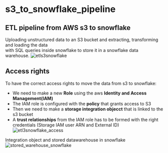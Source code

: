 # s3_to_snowflake_pipeline
## ETL pipeline from AWS s3 to snowflake

Uploading unstructured data to an S3 bucket and extracting, transforming and loading the data <br> with SQL queries inside snowflake to store it in a snowflake data warehouse. 
![etls3snowflake](https://github.com/dominicho97/s3_to_snowflake_pipeline/assets/43000003/23076ce4-b3da-43e3-a80f-e61f14d4b387)

## Access rights
To have the correct access rights to move the data from s3 to snowflake:<br>
- We need to make a new **Role** using the aws **Identity and Access Management(IAM)**
- The IAM role is configured with the **policy** that grants access to S3
- Then we need to make a **storage integration objecct** that is linked to the s3 bucket
- A **trust relationships** from the IAM role has to be formed with the right credentials (Storage IAM user ARN and External ID)
![etl3snowflake_access](https://github.com/dominicho97/s3_to_snowflake_pipeline/assets/43000003/14e38528-b250-4f6c-9573-12096e5696f8)


Integration object and stored datawarehouse in snowflake
![stored_warehouse_snowflake](https://github.com/dominicho97/s3_to_snowflake_pipeline/assets/43000003/859bdbb8-4bd8-44c8-bcf0-b416e793b505)
